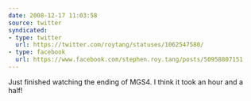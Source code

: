 ```yaml
---
date: 2008-12-17 11:03:58
source: twitter
syndicated:
- type: twitter
  url: https://twitter.com/roytang/statuses/1062547580/
- type: facebook
  url: https://www.facebook.com/stephen.roy.tang/posts/50958807151
---
```


Just finished watching the ending of MGS4. I think it took an hour and a half!